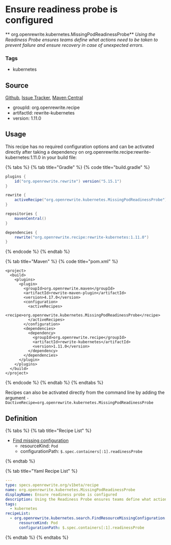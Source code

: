 # Ensure readiness probe is configured

** org.openrewrite.kubernetes.MissingPodReadinessProbe**
_Using the Readiness Probe ensures teams define what actions need to be taken to prevent failure and ensure recovery in case of unexpected errors._

### Tags

* kubernetes

## Source

[Github](https://github.com/openrewrite/rewrite-kubernetes), [Issue Tracker](https://github.com/openrewrite/rewrite-kubernetes/issues), [Maven Central](https://search.maven.org/artifact/org.openrewrite.recipe/rewrite-kubernetes/1.11.0/jar)

* groupId: org.openrewrite.recipe
* artifactId: rewrite-kubernetes
* version: 1.11.0


## Usage

This recipe has no required configuration options and can be activated directly after taking a dependency on org.openrewrite.recipe:rewrite-kubernetes:1.11.0 in your build file:

{% tabs %}
{% tab title="Gradle" %}
{% code title="build.gradle" %}
```groovy
plugins {
    id("org.openrewrite.rewrite") version("5.15.1")
}

rewrite {
    activeRecipe("org.openrewrite.kubernetes.MissingPodReadinessProbe")
}

repositories {
    mavenCentral()
}

dependencies {
    rewrite("org.openrewrite.recipe:rewrite-kubernetes:1.11.0")
}
```
{% endcode %}
{% endtab %}

{% tab title="Maven" %}
{% code title="pom.xml" %}
```markup
<project>
  <build>
    <plugins>
      <plugin>
        <groupId>org.openrewrite.maven</groupId>
        <artifactId>rewrite-maven-plugin</artifactId>
        <version>4.17.0</version>
        <configuration>
          <activeRecipes>
            <recipe>org.openrewrite.kubernetes.MissingPodReadinessProbe</recipe>
          </activeRecipes>
        </configuration>
        <dependencies>
          <dependency>
            <groupId>org.openrewrite.recipe</groupId>
            <artifactId>rewrite-kubernetes</artifactId>
            <version>1.11.0</version>
          </dependency>
        </dependencies>
      </plugin>
    </plugins>
  </build>
</project>
```
{% endcode %}
{% endtab %}
{% endtabs %}

Recipes can also be activated directly from the command line by adding the argument `-DactiveRecipe=org.openrewrite.kubernetes.MissingPodReadinessProbe`

## Definition

{% tabs %}
{% tab title="Recipe List" %}
* [Find missing configuration](../kubernetes/search/findresourcemissingconfiguration.md)
  * resourceKind: `Pod`
  * configurationPath: `$.spec.containers[:1].readinessProbe`

{% endtab %}

{% tab title="Yaml Recipe List" %}
```yaml
---
type: specs.openrewrite.org/v1beta/recipe
name: org.openrewrite.kubernetes.MissingPodReadinessProbe
displayName: Ensure readiness probe is configured
description: Using the Readiness Probe ensures teams define what actions need to be taken to prevent failure and ensure recovery in case of unexpected errors.
tags:
  - kubernetes
recipeList:
  - org.openrewrite.kubernetes.search.FindResourceMissingConfiguration:
      resourceKind: Pod
      configurationPath: $.spec.containers[:1].readinessProbe

```
{% endtab %}
{% endtabs %}
